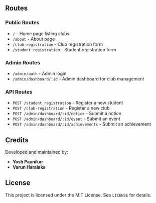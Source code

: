 ## Routes

### Public Routes

- `/` - Home page listing clubs
- `/about` - About page
- `/club-registration` - Club registration form
- `/student_registration` - Student registration form

### Admin Routes

- `/admin/auth` - Admin login
- `/admin/dashboard/:id` - Admin dashboard for club management

### API Routes

- `POST /student_registration` - Register a new student
- `POST /club-registration` - Register a new club
- `POST /admin/dashboard/:id/notice` - Submit a notice
- `POST /admin/dashboard/:id/event` - Submit an event
- `POST /admin/dashboard/:id/achievements` - Submit an achievement

## Credits

Developed and maintained by:

- **Yash Paunikar**
- **Varun Haralaka**

## License

This project is licensed under the MIT License. See `LICENSE` for details.
